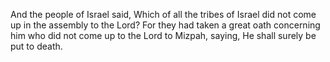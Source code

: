 And the people of Israel said, Which of all the tribes of Israel did not come up in the assembly to the Lord? For they had taken a great oath concerning him who did not come up to the Lord to Mizpah, saying, He shall surely be put to death.
